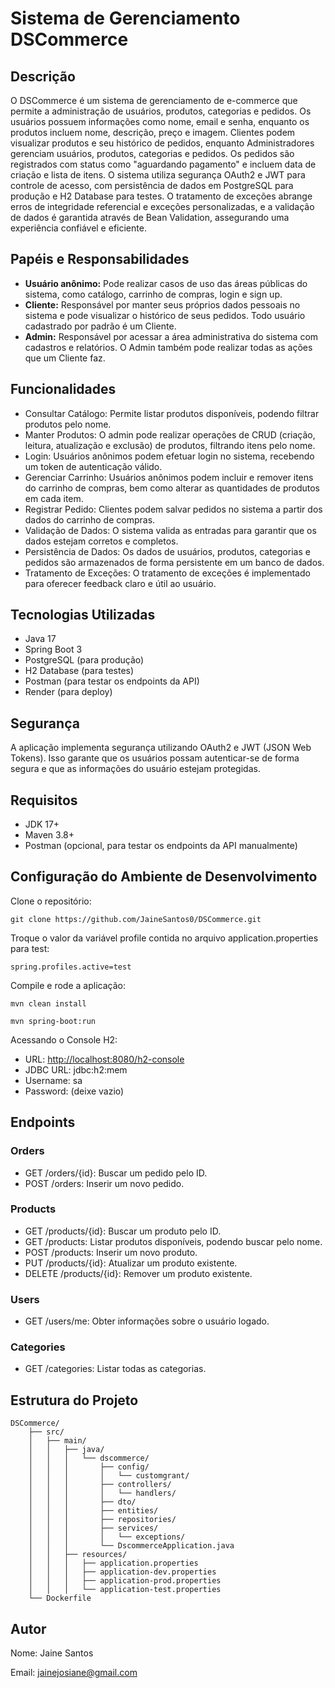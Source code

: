 <h1>Sistema de Gerenciamento DSCommerce</h1>

<h2>Descrição</h2>
<p>O DSCommerce é um sistema de gerenciamento de e-commerce que permite a administração de usuários, produtos, categorias e pedidos. Os usuários possuem informações como nome, email e senha, enquanto os produtos incluem nome, descrição, preço e imagem. Clientes podem visualizar produtos e seu histórico de pedidos, enquanto Administradores gerenciam usuários, produtos, categorias e pedidos. Os pedidos são registrados com status como "aguardando pagamento" e incluem data de criação e lista de itens. O sistema utiliza segurança OAuth2 e JWT para controle de acesso, com persistência de dados em PostgreSQL para produção e H2 Database para testes. O tratamento de exceções abrange erros de integridade referencial e exceções personalizadas, e a validação de dados é garantida através de Bean Validation, assegurando uma experiência confiável e eficiente.</p>

<h2>Papéis e Responsabilidades</h2>
<ul>
    <li><strong>Usuário anônimo:</strong> Pode realizar casos de uso das áreas públicas do sistema, como catálogo, carrinho de compras, login e sign up.</li>
    <li><strong>Cliente:</strong> Responsável por manter seus próprios dados pessoais no sistema e pode visualizar o histórico de seus pedidos. Todo usuário cadastrado por padrão é um Cliente.</li>
    <li><strong>Admin:</strong> Responsável por acessar a área administrativa do sistema com cadastros e relatórios. O Admin também pode realizar todas as ações que um Cliente faz.</li>
</ul>

<h2>Funcionalidades</h2>
<ul>
    <li>Consultar Catálogo: Permite listar produtos disponíveis, podendo filtrar produtos pelo nome.</li>
    <li>Manter Produtos: O admin pode realizar operações de CRUD (criação, leitura, atualização e exclusão) de produtos, filtrando itens pelo nome.</li>
    <li>Login: Usuários anônimos podem efetuar login no sistema, recebendo um token de autenticação válido.</li>
    <li>Gerenciar Carrinho: Usuários anônimos podem incluir e remover itens do carrinho de compras, bem como alterar as quantidades de produtos em cada item.</li>
    <li>Registrar Pedido: Clientes podem salvar pedidos no sistema a partir dos dados do carrinho de compras.</li>
    <li>Validação de Dados: O sistema valida as entradas para garantir que os dados estejam corretos e completos.</li>
    <li>Persistência de Dados: Os dados de usuários, produtos, categorias e pedidos são armazenados de forma persistente em um banco de dados.</li>
    <li>Tratamento de Exceções: O tratamento de exceções é implementado para oferecer feedback claro e útil ao usuário.</li>
</ul>

<h2>Tecnologias Utilizadas</h2>
<ul>
    <li>Java 17</li>
    <li>Spring Boot 3</li>
    <li>PostgreSQL (para produção)</li>
    <li>H2 Database (para testes)</li>
    <li>Postman (para testar os endpoints da API)</li>
    <li>Render (para deploy)</li>
</ul>

<h2>Segurança</h2>
<p>A aplicação implementa segurança utilizando OAuth2 e JWT (JSON Web Tokens). Isso garante que os usuários possam autenticar-se de forma segura e que as informações do usuário estejam protegidas.</p>

<h2>Requisitos</h2>
<ul>
    <li>JDK 17+</li>
    <li>Maven 3.8+</li>
    <li>Postman (opcional, para testar os endpoints da API manualmente)</li>
</ul>

<h2>Configuração do Ambiente de Desenvolvimento</h2>
<p>Clone o repositório:</p>
<pre><code>git clone https://github.com/JaineSantos0/DSCommerce.git</code></pre>

<p>Troque o valor da variável profile contida no arquivo application.properties para test: </p>
<pre><code>spring.profiles.active=test</code></pre>

<p>Compile e rode a aplicação:</p>
<pre><code>mvn clean install</code></pre>
<pre><code>mvn spring-boot:run</code></pre>

<p>Acessando o Console H2:</p>
<ul>
    <li>URL: <a href="http://localhost:8080/h2-console">http://localhost:8080/h2-console</a></li>
    <li>JDBC URL: jdbc:h2:mem</li>
    <li>Username: sa</li>
    <li>Password: (deixe vazio)</li>
</ul>

<h2>Endpoints</h2>
<h3>Orders</h3>
<ul>
    <li>GET /orders/{id}: Buscar um pedido pelo ID.</li>
    <li>POST /orders: Inserir um novo pedido.</li>
</ul>

<h3>Products</h3>
<ul>
    <li>GET /products/{id}: Buscar um produto pelo ID.</li>
    <li>GET /products: Listar produtos disponíveis, podendo buscar pelo nome.</li>
    <li>POST /products: Inserir um novo produto.</li>
    <li>PUT /products/{id}: Atualizar um produto existente.</li>
    <li>DELETE /products/{id}: Remover um produto existente.</li>
</ul>

<h3>Users</h3>
<ul>
    <li>GET /users/me: Obter informações sobre o usuário logado.</li>
</ul>

<h3>Categories</h3>
<ul>
    <li>GET /categories: Listar todas as categorias.</li>
</ul>

<h2>Estrutura do Projeto</h2>
<pre><code>DSCommerce/
    ├── src/
    │   ├── main/
    │   │   ├── java/
    │   │   │   └── dscommerce/
    │   │   │       ├── config/
    │   │   │       │   └── customgrant/
    │   │   │       ├── controllers/
    │   │   │       │   └── handlers/
    │   │   │       ├── dto/
    │   │   │       ├── entities/
    │   │   │       ├── repositories/
    │   │   │       ├── services/
    │   │   │       │   └── exceptions/
    │   │   │       └── DscommerceApplication.java
    │   │   ├── resources/
    │   │   │   ├── application.properties
    │   │   │   ├── application-dev.properties
    │   │   │   ├── application-prod.properties
    │   │   │   └── application-test.properties
    └── Dockerfile</code></pre>

<h2>Autor</h2>
<p>Nome: Jaine Santos</p>
<p>Email: <a href="mailto:jainejosiane@gmail.com">jainejosiane@gmail.com</a></p>
